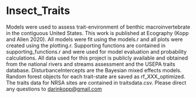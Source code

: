 # Insect_Traits

Models were used to assess trait-environment of benthic macroinvertebrate in the contiguous United States. This work is published at Ecography (Kopp and Allen 2020).  All models were fit using the models.r and all plots were created using the plotting.r. Supporting functions are contained  in supporting_functions.r and were used for model evaluation and probability calculations.  All data used for this project is publicly available and obtained from the national rivers and streams assessment and the USEPA traits database.  DisturbanceIntercepts are the Bayesian mixed effects models. Random forest objects for each trait-state are saved as rf_XXX_optimized. The traits data for NRSA sites are contained in traitsdata.csv. Please direct any questions to darinkopp@gmail.com
